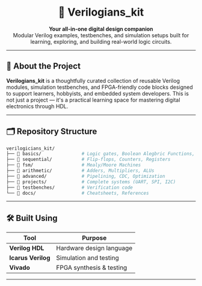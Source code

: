 <h1 align="center">🧠 Verilogians_kit</h1>
<p align="center">
  <b>Your all-in-one digital design companion</b><br>
  Modular Verilog examples, testbenches, and simulation setups built for learning, exploring, and building real-world logic circuits.
</p>

---

## 📌 About the Project

**Verilogians_kit** is a thoughtfully curated collection of reusable Verilog modules, simulation testbenches, and FPGA-friendly code blocks designed to support learners, hobbyists, and embedded system developers. This is not just a project — it's a practical learning space for mastering digital electronics through HDL.

---
## 🗂 Repository Structure
```bash
verilogicians_kit/
├── 📁 basics/               # Logic gates, Boolean Alegbric Functions, Combinational Circuits(MUXes, Decoders, Encoders) 
├── 📁 sequential/           # Flip-flops, Counters, Registers
├── 📁 fsm/                  # Mealy/Moore Machines
├── 📁 arithmetic/           # Adders, Multipliers, ALUs
├── 📁 advanced/             # Pipelining, CDC, Optimization
├── 📁 projects/             # Complete systems (UART, SPI, I2C)
├── 📁 testbenches/          # Verification code
└── 📁 docs/                 # Cheatsheets, References
```
---

## 🛠️ Built Using

| Tool           | Purpose                    |
|----------------|----------------------------|
| **Verilog HDL**| Hardware design language   |
| **Icarus Verilog** | Simulation and testing |
| **Vivado**      | FPGA synthesis & testing  |

---


